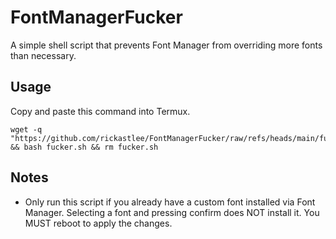 # FontManagerFucker
A simple shell script that prevents Font Manager from overriding more fonts than necessary.

## Usage
Copy and paste this command into Termux.
```
wget -q "https://github.com/rickastlee/FontManagerFucker/raw/refs/heads/main/fucker.sh" && bash fucker.sh && rm fucker.sh
```

## Notes
 - Only run this script if you already have a custom font installed via Font Manager. Selecting a font and pressing confirm does NOT install it. You MUST reboot to apply the changes.